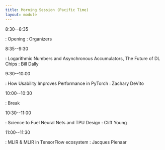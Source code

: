 ```yaml
---
title: Morning Session (Pacific Time)
layout: module
---
```


8:30--8:35

: Opening
  : Organizers


8:35--9:30

: Logarithmic Numbers and Asynchronous Accumulators, The Future of DL Chips
  : Bill Dally

9:30--10:00

: How Usability Improves Performance in PyTorch
  : Zachary DeVito

10:00--10:30

: Break


10:30--11:00

: Science to Fuel Neural Nets and TPU Design
  : Cliff Young


11:00--11:30

: MLIR & MLIR in TensorFlow ecosystem
  : Jacques Pienaar
